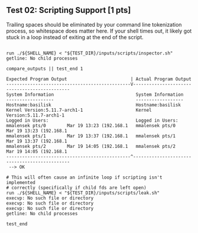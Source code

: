 ## Test 02: Scripting Support [1 pts]

Trailing spaces should be eliminated by your command line tokenization process, so whitespace does matter here. If your shell times out, it likely got stuck in a loop instead of exiting at the end of the script.

```

run ./${SHELL_NAME} < "${TEST_DIR}/inputs/scripts/inspector.sh"
getline: No child processes

compare_outputs || test_end 1

Expected Program Output                        | Actual Program Output
-----------------------------------------------V----------------------------------------------
System Information                               System Information
------------------                               ------------------
Hostname:basilisk                                Hostname:basilisk
Kernel Version:5.11.7-arch1-1                    Kernel Version:5.11.7-arch1-1
Logged in Users:                                 Logged in Users:
mmalensek pts/0        Mar 19 13:23 (192.168.1   mmalensek pts/0        Mar 19 13:23 (192.168.1
mmalensek pts/1        Mar 19 13:37 (192.168.1   mmalensek pts/1        Mar 19 13:37 (192.168.1
mmalensek pts/2        Mar 19 14:05 (192.168.1   mmalensek pts/2        Mar 19 14:05 (192.168.1
-----------------------------------------------^----------------------------------------------
 --> OK

# This will often cause an infinite loop if scripting isn't implemented
# correctly (specifically if child fds are left open)
run ./${SHELL_NAME} < "${TEST_DIR}/inputs/scripts/leak.sh"
execvp: No such file or directory
execvp: No such file or directory
execvp: No such file or directory
getline: No child processes

test_end
```

